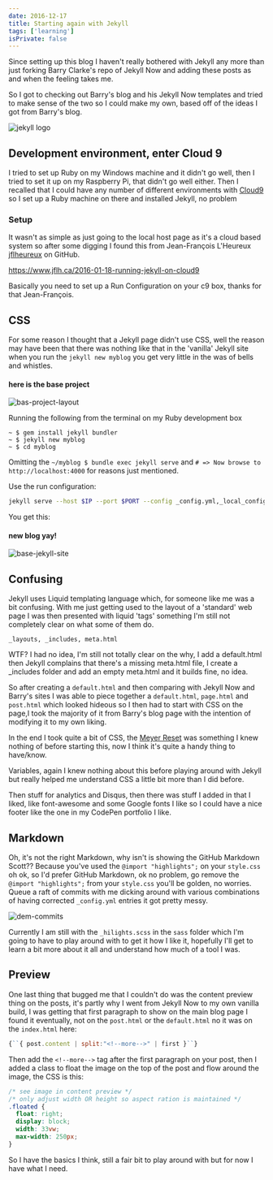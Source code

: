 ```yaml
---
date: 2016-12-17
title: Starting again with Jekyll
tags: ['learning']
isPrivate: false
---
```


Since setting up this blog I haven't really bothered with Jekyll any
more than just forking Barry Clarke's repo of Jekyll Now and adding
these posts as and when the feeling takes me.

So I got to checking out Barry's blog and his Jekyll Now templates and
tried to make sense of the two so I could make my own, based off of
the ideas I got from Barry's blog.

![jekyll logo]

## Development environment, enter Cloud 9

I tried to set up Ruby on my Windows machine and it didn't go well,
then I tried to set it up on my Raspberry Pi, that didn't go well
either. Then I recalled that I could have any number of different
environments with [Cloud9] so I set up a Ruby machine on there and
installed Jekyll, no problem

### Setup

It wasn't as simple as just going to the local host page as it's a
cloud based system so after some digging I found this from
Jean-François L'Heureux [jflheureux] on GitHub.

https://www.jflh.ca/2016-01-18-running-jekyll-on-cloud9

Basically you need to set up a Run Configuration on your c9 box,
thanks for that Jean-François.

## CSS

For some reason I thought that a Jekyll page didn't use CSS, well the
reason may have been that there was nothing like that in the 'vanilla'
Jekyll site when you run the `jekyll new myblog` you get very little
in the was of bells and whistles.

#### here is the base project

![bas-project-layout]

Running the following from the terminal on my Ruby development box

```
~ $ gem install jekyll bundler
~ $ jekyll new myblog
~ $ cd myblog
```

Omitting the `~/myblog $ bundle exec jekyll serve` and
`# => Now browse to http://localhost:4000` for reasons just mentioned.

Use the run configuration:

```bash
jekyll serve --host $IP --port $PORT --config _config.yml,_local_config.yml
```

You get this:

#### new blog yay!

![base-jekyll-site]

## Confusing

Jekyll uses Liquid templating language which, for someone like me was
a bit confusing. With me just getting used to the layout of a
'standard' web page I was then presented with liquid 'tags' something
I'm still not completely clear on what some of them do.

`_layouts, _includes, meta.html`

WTF? I had no idea, I'm still not totally clear on the why, I add a
default.html then Jekyll complains that there's a missing meta.html
file, I create a \_includes folder and add an empty meta.html and it
builds fine, no idea.

So after creating a `default.html` and then comparing with Jekyll Now
and Barry's sites I was able to piece together a `default.html`,
`page.html` and `post.html` which looked hideous so I then had to
start with CSS on the page,I took the majority of it from Barry's blog
page with the intention of modifying it to my own liking.

In the end I took quite a bit of CSS, the [Meyer Reset] was something
I knew nothing of before starting this, now I think it's quite a handy
thing to have/know.

Variables, again I knew nothing about this before playing around with
Jekyll but really helped me understand CSS a little bit more than I
did before.

Then stuff for analytics and Disqus, then there was stuff I added in
that I liked, like font-awesome and some Google fonts I like so I
could have a nice footer like the one in my CodePen portfolio I like.

## Markdown

Oh, it's not the right Markdown, why isn't is showing the GitHub
Markdown Scott?? Because you've used the `@import "highlights";` on
your `style.css` oh ok, so I'd prefer GitHub Markdown, ok no problem,
go remove the `@import "highlights";` from your `style.css` you'll be
golden, no worries. Queue a raft of commits with me dicking around
with various combinations of having corrected `_config.yml` entries it
got pretty messy.

![dem-commits]

Currently I am still with the `_hilights.scss` in the `sass` folder
which I'm going to have to play around with to get it how I like it,
hopefully I'll get to learn a bit more about it all and understand how
much of a tool I was.

## Preview

One last thing that bugged me that I couldn't do was the content
preview thing on the posts, it's partly why I went from Jekyll Now to
my own vanilla build, I was getting that first paragraph to show on
the main blog page I found it eventually, not on the `post.html` or
the `default.html` no it was on the `index.html` here:

```js
{``{ post.content | split:"<!--more-->" | first }``}
```

Then add the `<!--more-->` tag after the first paragraph on your post,
then I added a class to float the image on the top of the post and
flow around the image, the CSS is this:

```css
/* see image in content preview */
/* only adjust width OR height so aspect ration is maintained */
.floated {
  float: right;
  display: block;
  width: 33vw;
  max-width: 250px;
}
```

So I have the basics I think, still a fair bit to play around with but
for now I have what I need.

<!-- Links -->

[cloud9]: https://c9.io/?redirect=0
[jflheureux]: https://github.com/jflheureux
[meyer reset]: https://meyerweb.com/eric/tools/css/reset/

<!-- Images -->

[jekyll logo]:
  https://res.cloudinary.com/defkmsrpw/image/upload/q_auto,f_auto/v1614930929/scottspence.com/jekyll-logo-9a6784d0e7ab903d7aa9970e804ccaa3.png
[bas-project-layout]:
  https://res.cloudinary.com/defkmsrpw/image/upload/q_auto,f_auto/v1614930927/scottspence.com/base-jekyll-project-f23bbe735fd8a42717474db5013e7542.png
[base-jekyll-site]:
  https://res.cloudinary.com/defkmsrpw/image/upload/q_auto,f_auto/v1614930928/scottspence.com/base-jekyll-site-bec10c4a17adb57f6381b8bc833f463f.png
[dem-commits]:
  https://res.cloudinary.com/defkmsrpw/image/upload/q_auto,f_auto/v1614930931/scottspence.com/dem-commits-8e23cb21d43675e06988080fad218959.png
